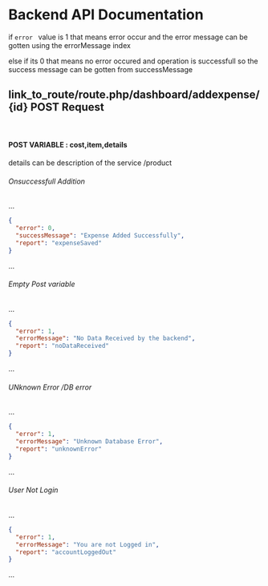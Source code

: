# Backend  API Documentation

if <code>error  </code> value is 1 that means error occur and the error message can be gotten using the errorMessage index

else if its 0 that means no error occured and operation is successfull so the success message can be 
gotten from successMessage


## link_to_route/route.php/dashboard/addexpense/{id} POST Request
<br>

#### POST VARIABLE : cost,item,details
details can be description of the service /product

###### Onsuccessfull Addition

...
```json
{
  "error": 0,
  "successMessage": "Expense Added Successfully",
  "report": "expenseSaved"
}
```
...

###### Empty Post variable

...
```json
{
  "error": 1,
  "errorMessage": "No Data Received by the backend",
  "report": "noDataReceived"
}
```
...

###### UNknown Error /DB error

...
```json
{
  "error": 1,
  "errorMessage": "Unknown Database Error",
  "report": "unknownError"
}
```
...


###### User Not Login

...
```json
{
  "error": 1,
  "errorMessage": "You are not Logged in",
  "report": "accountLoggedOut"
}
```
...


